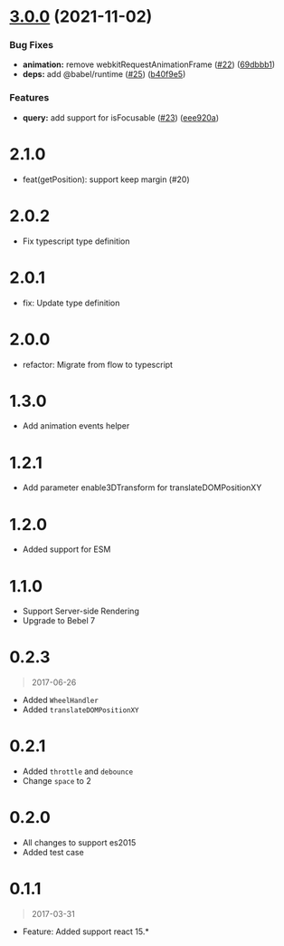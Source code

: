 # [3.0.0](https://github.com/rsuite/dom-lib/compare/2.1.0...3.0.0) (2021-11-02)


### Bug Fixes

* **animation:** remove webkitRequestAnimationFrame ([#22](https://github.com/rsuite/dom-lib/issues/22)) ([69dbbb1](https://github.com/rsuite/dom-lib/commit/69dbbb17a54cf1dfb3a7dee65e6ce4069c578982))
* **deps:** add @babel/runtime ([#25](https://github.com/rsuite/dom-lib/issues/25)) ([b40f9e5](https://github.com/rsuite/dom-lib/commit/b40f9e5e2d965115c1fa8f30e294cc4665e82826))


### Features

* **query:** add support for isFocusable ([#23](https://github.com/rsuite/dom-lib/issues/23)) ([eee920a](https://github.com/rsuite/dom-lib/commit/eee920ac0efe5670762734d16c14c2117c48f053))



# 2.1.0

- feat(getPosition): support keep margin (#20)

# 2.0.2

- Fix typescript type definition

# 2.0.1

- fix: Update type definition

# 2.0.0

- refactor: Migrate from flow to typescript

# 1.3.0

- Add animation events helper

# 1.2.1

- Add parameter enable3DTransform for translateDOMPositionXY

# 1.2.0

- Added support for ESM

# 1.1.0

- Support Server-side Rendering
- Upgrade to Bebel 7

# 0.2.3

> 2017-06-26

- Added `WheelHandler`
- Added `translateDOMPositionXY`

# 0.2.1

- Added `throttle` and `debounce`
- Change `space` to 2

# 0.2.0

- All changes to support es2015
- Added test case

# 0.1.1

> 2017-03-31

- Feature: Added support react 15.\*
